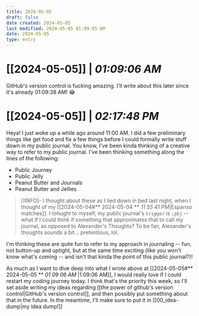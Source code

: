 ```yaml
---
title: 2024-05-05
draft: false
date created: 2024-05-05
last modified: 2024-05-05 01:09:05 AM
date: 2024-05-05
type: entry
---
```


# **[[2024-05-05]]** | *01:09:06 AM*

GitHub's version control is fucking amazing. I'll write about this later since it's already 01:09:38 AM! 😂

# **[[2024-05-05]]** | *02:17:48 PM*

Heya! I just woke up a while ago around 11:00 AM. I did a few preliminary things like get food and fix a few things before I could formally write stuff down in my public journal. You know, I've been kinda thinking of a creative way to refer to my public journal. I've been thinking something along the lines of the following:

- Public Journey
- Public Jelly
- Peanut Butter and Journals
- Peanut Butter and Jellies

>[!INFO]-
>I thought about these as I lied down in bed last night, when I thought of my [[2024-05-04#** 2024-05-04 ** *11 55 41 PM*|Espanso matches]]. I tohught to myself, my public journal's `trigger` is `;pbj` -- what if I could think if something that approximates that to call my journal, as opposed to Alexander's Thoughts? To be fair, Alexander's thoughts sounds a bit... pretentious, lol.

I'm thinking these are quite fun to refer to my approach in journaling -- fun, not button-up and uptight, but at the same time exciting (like you won't know what's coming -- and isn't that kinda the point of this public journal?)!

As much as I want to dive deep into what I wrote above at [[2024-05-05#** 2024-05-05 ** *01 09 06 AM* |1:09:06 AM]], I would really love if I could restart my coding journey today. I think that's the priority this week, so I'll set aside writing my ideas regarding [[the power of github's version control|GitHub's version control]], and then possibly put something about that in the future. In the meantime, I'll make sure to put it in [[00_idea-dump|my idea dump!]]